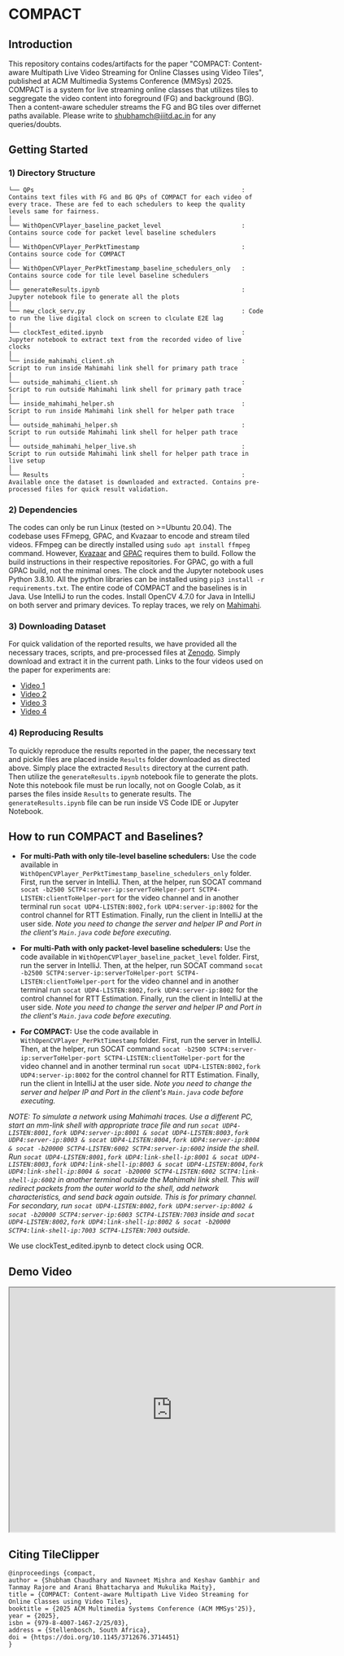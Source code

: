 # COMPACT
## Introduction
This repository contains codes/artifacts for the paper "COMPACT: Content-aware Multipath Live Video Streaming for Online Classes using Video Tiles", published at ACM Multimedia Systems Conference (MMSys) 2025. COMPACT is a system for live streaming online classes that utilizes tiles to seggregate the video content into foreground (FG) and background (BG). Then a content-aware scheduler streams the FG and BG tiles over differnet paths available. Please write to shubhamch@iiitd.ac.in for any queries/doubts.

## Getting Started
### 1) Directory Structure
```
└── QPs                                                         : Contains text files with FG and BG QPs of COMPACT for each video of every trace. These are fed to each schedulers to keep the quality levels same for fairness.
|
└── WithOpenCVPlayer_baseline_packet_level                      : Contains source code for packet level baseline schedulers
|
└── WithOpenCVPlayer_PerPktTimestamp                            : Contains source code for COMPACT
|
└── WithOpenCVPlayer_PerPktTimestamp_baseline_schedulers_only   : Contains source code for tile level baseline schedulers
|              
└── generateResults.ipynb                                       : Jupyter notebook file to generate all the plots
|
└── new_clock_serv.py                                           : Code to run the live digital clock on screen to clculate E2E lag
|
└── clockTest_edited.ipynb                                      : Jupyter notebook to extract text from the recorded video of live clocks
|
└── inside_mahimahi_client.sh                                   : Script to run inside Mahimahi link shell for primary path trace
|
└── outside_mahimahi_client.sh                                  : Script to run outside Mahimahi link shell for primary path trace
|
└── inside_mahimahi_helper.sh                                   : Script to run inside Mahimahi link shell for helper path trace
|
└── outside_mahimahi_helper.sh                                  : Script to run outside Mahimahi link shell for helper path trace
|
└── outside_mahimahi_helper_live.sh                             : Script to run outside Mahimahi link shell for helper path trace in live setup
|
└── Results                                                     : Available once the dataset is downloaded and extracted. Contains pre-processed files for quick result validation.

```

### 2) Dependencies
The codes can only be run Linux (tested on >=Ubuntu 20.04). The codebase uses FFmepg, GPAC, and Kvazaar to encode and stream tiled videos. FFmpeg can be directly installed using `sudo apt install ffmpeg` command. However, [Kvazaar](https://github.com/ultravideo/kvazaar) and [GPAC](https://github.com/gpac/gpac/wiki/Build-Introduction) requires them to build. Follow the build instructions in their respective repositories. For GPAC, go with a full GPAC build, not the minimal ones. The clock and the Jupyter notebook uses Python 3.8.10. All the python libraries can be installed using `pip3 install -r requirements.txt`. The entire code of COMPACT and the baselines is in Java. Use IntelliJ to run the codes. Install OpenCV 4.7.0 for Java in IntelliJ on both server and primary devices. To replay traces, we rely on [Mahimahi](http://mahimahi.mit.edu/).

### 3) Downloading Dataset 
For quick validation of the reported results, we have provided all the necessary traces, scripts, and pre-processed files at [Zenodo](https://doi.org/10.5281/zenodo.14740088). Simply download and extract it in the current path. Links to the four videos used on the paper for experiments are:
- [Video 1](https://www.youtube.com/watch?v=wiNXzydta4c)
- [Video 2](https://www.youtube.com/watch?v=XtlwSmJfUs4)
- [Video 3](https://www.youtube.com/watch?v=RPbtzWgzD9M)
- [Video 4](https://www.youtube.com/watch?v=O--rkQNKqls)

### 4) Reproducing Results
To quickly reproduce the results reported in the paper, the necessary text and pickle files are placed inside `Results` folder downloaded as directed above. Simply place the extracted `Results` directory at the current path. Then utilize the `generateResults.ipynb` notebook file to generate the plots. Note this notebook file must be run locally, not on Google Colab, as it parses the files inside `Results` to generate results. The `generateResults.ipynb` file can be run inside VS Code IDE or Jupyter Notebook.

## How to run COMPACT and Baselines?
- **For multi-Path with only tile-level baseline schedulers:**
Use the code available in `WithOpenCVPlayer_PerPktTimestamp_baseline_schedulers_only` folder. First, run the server in IntelliJ. Then, at the helper, run SOCAT command `socat -b2500 SCTP4:server-ip:serverToHelper-port SCTP4-LISTEN:clientToHelper-port` for the video channel and in another terminal run `socat UDP4-LISTEN:8002,fork UDP4:server-ip:8002` for the control channel for RTT Estimation. Finally, run the client in IntelliJ at the user side. *Note you need to change the server and helper IP and Port in the client's `Main.java` code before executing.*

- **For multi-Path with only packet-level baseline schedulers:**
Use the code available in `WithOpenCVPlayer_baseline_packet_level` folder. First, run the server in IntelliJ. Then, at the helper, run SOCAT command `socat -b2500 SCTP4:server-ip:serverToHelper-port SCTP4-LISTEN:clientToHelper-port` for the video channel and in another terminal run `socat UDP4-LISTEN:8002,fork UDP4:server-ip:8002` for the control channel for RTT Estimation. Finally, run the client in IntelliJ at the user side. *Note you need to change the server and helper IP and Port in the client's `Main.java` code before executing.*

- **For COMPACT:**
Use the code available in `WithOpenCVPlayer_PerPktTimestamp` folder. First, run the server in IntelliJ. Then, at the helper, run SOCAT command `socat -b2500 SCTP4:server-ip:serverToHelper-port SCTP4-LISTEN:clientToHelper-port` for the video channel and in another terminal run `socat UDP4-LISTEN:8002,fork UDP4:server-ip:8002` for the control channel for RTT Estimation. Finally, run the client in IntelliJ at the user side. *Note you need to change the server and helper IP and Port in the client's `Main.java` code before executing.*

*NOTE: To simulate a network using Mahimahi traces. Use a different PC, start an mm-link shell with appropriate trace file and run `socat UDP4-LISTEN:8001,fork UDP4:server-ip:8001 & socat UDP4-LISTEN:8003,fork UDP4:server-ip:8003 & socat UDP4-LISTEN:8004,fork UDP4:server-ip:8004 & socat -b20000 SCTP4-LISTEN:6002 SCTP4:server-ip:6002` inside the shell. Run `socat UDP4-LISTEN:8001,fork UDP4:link-shell-ip:8001 & socat UDP4-LISTEN:8003,fork UDP4:link-shell-ip:8003 & socat UDP4-LISTEN:8004,fork UDP4:link-shell-ip:8004 & socat -b20000 SCTP4-LISTEN:6002 SCTP4:link-shell-ip:6002` in another terminal outside the Mahimahi link shell. This will redirect packets from the outer world to the shell, add network characteristics, and send back again outside. This is for primary channel. For secondary, run `socat UDP4-LISTEN:8002,fork UDP4:server-ip:8002 & socat -b20000 SCTP4:server-ip:6003 SCTP4-LISTEN:7003` inside and `socat UDP4-LISTEN:8002,fork UDP4:link-shell-ip:8002 & socat -b20000 SCTP4:link-shell-ip:7003 SCTP4-LISTEN:7003` outside.*

We use clockTest_edited.ipynb to detect clock using OCR.

## Demo Video
<!DOCTYPE html>
<html>
<body>
<div><iframe allowfullscreen="allowfullscreen" src="https://drive.google.com/file/d/1utVCg4F4r_Xn3sbA2EZFZu03TcXxu44r/preview" width="640" height="480" allow="autoplay"></iframe></div>
</body>
</html>


## Citing TileClipper
```
@inproceedings {compact,
author = {Shubham Chaudhary and Navneet Mishra and Keshav Gambhir and Tanmay Rajore and Arani Bhattacharya and Mukulika Maity},
title = {COMPACT: Content-aware Multipath Live Video Streaming for Online Classes using Video Tiles},
booktitle = {2025 ACM Multimedia Systems Conference (ACM MMSys'25)},
year = {2025},
isbn = {979-8-4007-1467-2/25/03},
address = {Stellenbosch, South Africa},
doi = {https://doi.org/10.1145/3712676.3714451}
}
```
